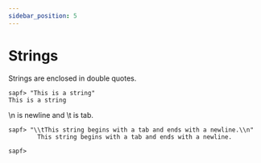 ```yaml
---
sidebar_position: 5
---
```


# Strings


Strings are enclosed in double quotes. 

```
sapf> "This is a string"
This is a string
```

\\n is newline and \\t is tab.

```
sapf> "\\tThis string begins with a tab and ends with a newline.\\n"
        This string begins with a tab and ends with a newline.

sapf> 
```